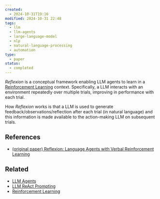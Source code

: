 ```yaml
---
created:
  - 2024-10-31T19:16
modified: 2024-10-31 22:48
tags:
  - llm
  - llm-agents
  - large-language-model
  - nlp
  - natural-language-processing
  - automation
type:
  - paper
status:
  - completed
---
```

_Reflexion_ is a conceptual framework enabling LLM agents to learn in a [Reinforcement Learning](Reinforcement%20Learning.md) context. Specifically, a LLM interacts with an environment repeatedly over multiple trials, improving in performance with each trial.

How _Reflexion_ works is that a LLM is used to generate feedback/observations/reflection after each trial (in natural language) and this information is made available to the action-making LLM on subsequent trials.  
## References
* [(original paper) Reflexion: Language Agents with Verbal Reinforcement Learning](https://arxiv.org/abs/2303.11366)
## Related
* [LLM Agents](LLM%20Agents.md)
* [LLM ReAct Prompting](LLM%20ReAct%20Prompting.md)
* [Reinforcement Learning](Reinforcement%20Learning.md)
